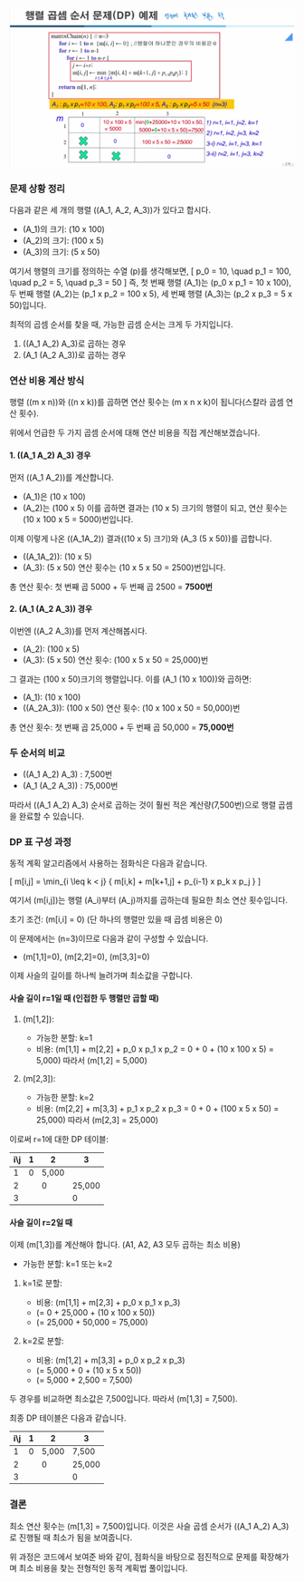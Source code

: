 
![img_2.png](img_2.png)
### 문제 상황 정리

다음과 같은 세 개의 행렬 \((A_1, A_2, A_3)\)가 있다고 합시다.

- \(A_1\)의 크기: \(10 x 100\)
- \(A_2\)의 크기: \(100 x 5\)
- \(A_3\)의 크기: \(5 x 50\)

여기서 행렬의 크기를 정의하는 수열 \(p\)를 생각해보면,
\[
p_0 = 10, \quad p_1 = 100, \quad p_2 = 5, \quad p_3 = 50
\]
즉, 첫 번째 행렬 \(A_1\)는 \(p_0 x p_1 = 10 x 100\), 두 번째 행렬 \(A_2\)는 \(p_1 x p_2 = 100 x 5\), 세 번째 행렬 \(A_3\)는 \(p_2 x p_3 = 5 x 50\)입니다.

최적의 곱셈 순서를 찾을 때, 가능한 곱셈 순서는 크게 두 가지입니다.

1. \((A_1 A_2) A_3\)로 곱하는 경우
2. \(A_1 (A_2 A_3)\)로 곱하는 경우

### 연산 비용 계산 방식

행렬 \((m x n)\)와 \((n x k)\)를 곱하면 연산 횟수는 \(m x n x k\)이 됩니다(스칼라 곱셈 연산 횟수).

위에서 언급한 두 가지 곱셈 순서에 대해 연산 비용을 직접 계산해보겠습니다.

#### 1. \((A_1 A_2) A_3\) 경우

먼저 \((A_1 A_2)\)를 계산합니다.

- \(A_1\)은 \(10 x 100\)
- \(A_2\)는 \(100 x 5\)
  이를 곱하면 결과는 \(10 x 5\) 크기의 행렬이 되고, 연산 횟수는 \(10 x 100 x 5 = 5000\)번입니다.

이제 이렇게 나온 \((A_1A_2)\) 결과(\(10 x 5\) 크기)와 \(A_3 (5 x 50)\)를 곱합니다.

- \((A_1A_2)\): \(10 x 5\)
- \(A_3\): \(5 x 50\)
  연산 횟수는 \(10 x 5 x 50 = 2500\)번입니다.

총 연산 횟수: 첫 번째 곱 5000 + 두 번째 곱 2500 = **7500번**

#### 2. \(A_1 (A_2 A_3)\) 경우

이번엔 \((A_2 A_3)\)를 먼저 계산해봅시다.

- \(A_2\): \(100 x 5\)
- \(A_3\): \(5 x 50\)
  연산 횟수: \(100 x 5 x 50 = 25,000\)번

그 결과는 \(100 x 50\)크기의 행렬입니다. 이를 \(A_1 (10 x 100)\)와 곱하면:

- \(A_1\): \(10 x 100\)
- \((A_2A_3)\): \(100 x 50\)
  연산 횟수: \(10 x 100 x 50 = 50,000\)번

총 연산 횟수: 첫 번째 곱 25,000 + 두 번째 곱 50,000 = **75,000번**

### 두 순서의 비교

- \((A_1 A_2) A_3\) : 7,500번
- \(A_1 (A_2 A_3)\) : 75,000번

따라서 \((A_1 A_2) A_3\) 순서로 곱하는 것이 훨씬 적은 계산량(7,500번)으로 행렬 곱셈을 완료할 수 있습니다.

### DP 표 구성 과정

동적 계획 알고리즘에서 사용하는 점화식은 다음과 같습니다.

\[
m[i,j] = \min_{i \leq k < j} \{ m[i,k] + m[k+1,j] + p_{i-1} x p_k x p_j \}
\]

여기서 \(m[i,j]\)는 행렬 \(A_i\)부터 \(A_j\)까지를 곱하는데 필요한 최소 연산 횟수입니다.

초기 조건: \(m[i,i] = 0\) (단 하나의 행렬만 있을 때 곱셈 비용은 0)

이 문제에서는 \(n=3\)이므로 다음과 같이 구성할 수 있습니다.

- \(m[1,1]=0\), \(m[2,2]=0\), \(m[3,3]=0\)

이제 사슬의 길이를 하나씩 늘려가며 최소값을 구합니다.

#### 사슬 길이 r=1일 때 (인접한 두 행렬만 곱할 때)

1. \(m[1,2]\):
    - 가능한 분할: k=1
    - 비용: \(m[1,1] + m[2,2] + p_0 x p_1 x p_2 = 0 + 0 + (10 x 100 x 5) = 5,000\)
      따라서 \(m[1,2] = 5,000\)

2. \(m[2,3]\):
    - 가능한 분할: k=2
    - 비용: \(m[2,2] + m[3,3] + p_1 x p_2 x p_3 = 0 + 0 + (100 x 5 x 50) = 25,000\)
      따라서 \(m[2,3] = 25,000\)

이로써 r=1에 대한 DP 테이블:

| i\j | 1    | 2      | 3       |
|-----|-------|--------|---------|
| 1   | 0     | 5,000  |         |
| 2   |       | 0      | 25,000  |
| 3   |       |        | 0       |

#### 사슬 길이 r=2일 때

이제 \(m[1,3]\)를 계산해야 합니다. (A1, A2, A3 모두 곱하는 최소 비용)

- 가능한 분할: k=1 또는 k=2

1) k=1로 분할:
    - 비용: \(m[1,1] + m[2,3] + p_0 x p_1 x p_3\)
    - \(= 0 + 25,000 + (10 x 100 x 50)\)
    - \(= 25,000 + 50,000 = 75,000\)

2) k=2로 분할:
    - 비용: \(m[1,2] + m[3,3] + p_0 x p_2 x p_3\)
    - \(= 5,000 + 0 + (10 x 5 x 50)\)
    - \(= 5,000 + 2,500 = 7,500\)

두 경우를 비교하면 최소값은 7,500입니다. 따라서 \(m[1,3] = 7,500\).

최종 DP 테이블은 다음과 같습니다.

| i\j | 1    | 2      | 3       |
|-----|-------|--------|---------|
| 1   | 0     | 5,000  | 7,500   |
| 2   |       | 0      | 25,000  |
| 3   |       |        | 0       |

### 결론

최소 연산 횟수는 \(m[1,3] = 7,500\)입니다. 이것은 사슬 곱셈 순서가 \((A_1 A_2) A_3\)로 진행될 때 최소가 됨을 보여줍니다.

위 과정은 코드에서 보여준 바와 같이, 점화식을 바탕으로 점진적으로 문제를 확장해가며 최소 비용을 찾는 전형적인 동적 계획법 풀이입니다.